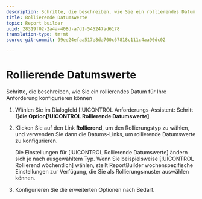 ```yaml
---
description: Schritte, die beschreiben, wie Sie ein rollierendes Datum für Ihre Anforderung konfigurieren können
title: Rollierende Datumswerte
topic: Report builder
uuid: 28319f02-2a4a-408d-a7d1-545247ad6178
translation-type: tm+mt
source-git-commit: 99ee24efaa517e8da700c67818c111c4aa90dc02

---
```



# Rollierende Datumswerte

Schritte, die beschreiben, wie Sie ein rollierendes Datum für Ihre Anforderung konfigurieren können

1. Wählen Sie im Dialogfeld [!UICONTROL Anforderungs-Assistent: Schritt 1]**die Option[!UICONTROL Rollierende Datumswerte]**.
1. Klicken Sie auf den Link **Rollierend**, um den Rollierungstyp zu wählen, und verwenden Sie dann die Datums-Links, um rollierende Datumswerte zu konfigurieren.

   Die Einstellungen für [!UICONTROL Rollierende Datumswerte] ändern sich je nach ausgewähltem Typ. Wenn Sie beispielsweise [!UICONTROL Rollierend wöchentlich] wählen, stellt ReportBuilder wochenspezifische Einstellungen zur Verfügung, die Sie als Rollierungsmuster auswählen können.

1. Konfigurieren Sie die erweiterten Optionen nach Bedarf.
